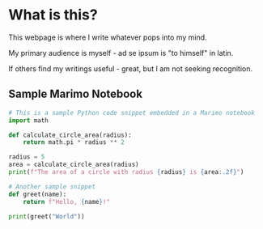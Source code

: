 # What is this?

This webpage is where I write whatever pops into my mind.

My primary audience is myself - ad se ipsum is "to himself" in latin.

If others find my writings useful - great, but I am not seeking recognition.

## Sample Marimo Notebook

```python {marimo}
# This is a sample Python code snippet embedded in a Marimo notebook
import math

def calculate_circle_area(radius):
    return math.pi * radius ** 2

radius = 5
area = calculate_circle_area(radius)
print(f"The area of a circle with radius {radius} is {area:.2f}")
```

```python {marimo}
# Another sample snippet
def greet(name):
    return f"Hello, {name}!"

print(greet("World"))
```
